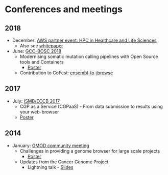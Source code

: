 # Conferences and meetings

## 2018

- December: [AWS partner event: HPC in Healthcare and Life Sciences](https://www.ellexus.com/aws-partner/)
    - Also see [whitepaper](https://www.ellexus.com/whitepaper-accelerating-wellcome-sanger-institutes-cloud-based-genomics-pipelines-through-i-o-profiling/)
- June: [GCC-BOSC 2018](https://gccbosc2018.sched.com/)
    - Modernising somatic mutation calling pipelines with Open Source tools and Containers
        - [Poster](https://drive.google.com/file/d/1GtHBB2A5U32bfjRMTj-gaTmfeLvgIUa9/view?usp=sharing)
    - Contribution to CoFest: [ensembl-to-jbrowse](https://github.com/GMOD/ensembl-to-jbrowse)

## 2017

- July: [ISMB/ECCB 2017](https://www.iscb.org/ismbeccb2017)
    - CGP as a Service (CGPaaS) - From data submission to results using your web-browser
    - [Poster](https://drive.google.com/file/d/1nJTzpPHKKxcFlBTT9hFmftQGcfuyisfr/view?usp=sharing)

## 2014

- January: [GMOD community meeting](http://gmod.org/wiki/Jan_2014_GMOD_Meeting)
    - Challenges in providing a genome browser for large scale projects
        - [Poster](https://drive.google.com/file/d/1SJnSnMVVcmyn35DV4XevCtfUF_-RhpAn/view?usp=sharing)
    - Updates from the Cancer Genome Project
        - Lightning talk - [Slides](http://gmod.org/mediawiki/images/e/e4/2014_CGP_updates.pdf)

